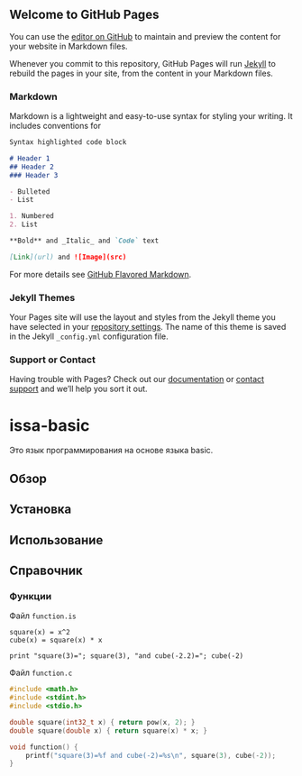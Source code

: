 ## Welcome to GitHub Pages

You can use the [editor on GitHub](https://github.com/darviarush/issa-basic/edit/gh-pages/index.md) to maintain and preview the content for your website in Markdown files.

Whenever you commit to this repository, GitHub Pages will run [Jekyll](https://jekyllrb.com/) to rebuild the pages in your site, from the content in your Markdown files.

### Markdown

Markdown is a lightweight and easy-to-use syntax for styling your writing. It includes conventions for

```markdown
Syntax highlighted code block

# Header 1
## Header 2
### Header 3

- Bulleted
- List

1. Numbered
2. List

**Bold** and _Italic_ and `Code` text

[Link](url) and ![Image](src)
```

For more details see [GitHub Flavored Markdown](https://guides.github.com/features/mastering-markdown/).

### Jekyll Themes

Your Pages site will use the layout and styles from the Jekyll theme you have selected in your [repository settings](https://github.com/darviarush/issa-basic/settings). The name of this theme is saved in the Jekyll `_config.yml` configuration file.

### Support or Contact

Having trouble with Pages? Check out our [documentation](https://docs.github.com/categories/github-pages-basics/) or [contact support](https://github.com/contact) and we’ll help you sort it out.


# issa-basic

Это язык программирования на основе языка basic.

## Обзор

## Установка

## Использование

## Справочник

### Функции

Файл `function.is`

```AutoIt
square(x) = x^2
cube(x) = square(x) * x

print "square(3)="; square(3), "and cube(-2.2)="; cube(-2)
```

Файл `function.c`

```c
#include <math.h>
#include <stdint.h>
#include <stdio.h>

double square(int32_t x) { return pow(x, 2); }
double square(double x) { return square(x) * x; }

void function() {
	printf("square(3)=%f and cube(-2)=%s\n", square(3), cube(-2));
}
```
